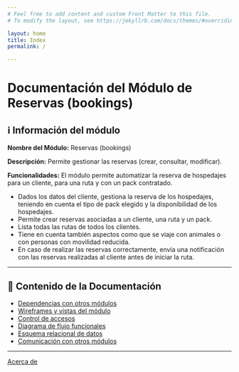 ```yaml
---
# Feel free to add content and custom Front Matter to this file.
# To modify the layout, see https://jekyllrb.com/docs/themes/#overriding-theme-defaults

layout: home
title: Index
permalink: /

---
```

# Documentación del Módulo de Reservas (bookings)

## ℹ️ Información del módulo

**Nombre del Módulo:** Reservas (bookings)  

**Descripción:** Permite gestionar las reservas (crear, consultar, modificar).

**Funcionalidades:** El módulo permite automatizar la reserva de hospedajes para un cliente, para una ruta y con un pack contratado.

- Dados los datos del cliente, gestiona la reserva de los hospedajes, teniendo en cuenta el tipo de pack elegido y la disponibilidad de los hospedajes.  
- Permite crear reservas asociadas a un cliente, una ruta y un pack.  
- Lista todas las rutas de todos los clientes.  
- Tiene en cuenta también aspectos como que se viaje con animales o con personas con
movilidad reducida.  
- En caso de realizar las reservas correctamente, envía una notificación con las reservas realizadas al cliente antes de iniciar la ruta.  

---

## 📂 Contenido de la Documentación

- [Dependencias con otros módulos](/bookings/docs/markdowns/dependencias.md)
- [Wireframes y vistas del módulo](/bookings/docs/markdowns/wireframes.md)
- [Control de accesos](/bookings/docs/markdowns/accesos.md)
- [Diagrama de flujo funcionales](/bookings/docs/markdowns/flujo.md)
- [Esquema relacional de datos](/bookings/docs/markdowns/esquema_relacional.md)
- [Comunicación con otros módulos](/bookings/docs/markdowns/comunicacion.md)

---
[Acerca de](/bookings/docs/markdowns/about.markdown)